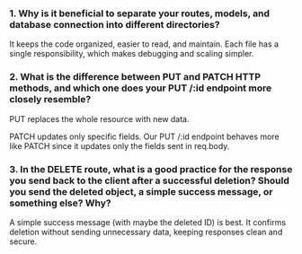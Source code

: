 ### 1. Why is it beneficial to separate your routes, models, and database connection into different directories?<br>
It keeps the code organized, easier to read, and maintain. Each file has a single responsibility, which makes debugging and scaling simpler.

### 2. What is the difference between PUT and PATCH HTTP methods, and which one does your PUT /:id endpoint more closely resemble?<br>

PUT replaces the whole resource with new data.

PATCH updates only specific fields.
Our PUT /:id endpoint behaves more like PATCH since it updates only the fields sent in req.body.

### 3. In the DELETE route, what is a good practice for the response you send back to the client after a successful deletion? Should you send the deleted object, a simple success message, or something else? Why?<br>
A simple success message (with maybe the deleted ID) is best. It confirms deletion without sending unnecessary data, keeping responses clean and secure.